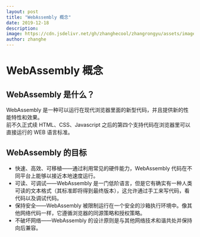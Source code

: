 ```yaml
---
layout: post
title: "WebAssembly 概念"
date: 2019-12-18
description:
image: https://cdn.jsdelivr.net/gh/zhanghecool/zhangrongyu/assets/images/default.jpg
author: zhanghe
---
```


# WebAssembly 概念

## WebAssembly 是什么？

WebAssembly 是一种可以运行在现代浏览器里面的新型代码，并且提供新的性能特性和效果。  
前不久正式续 HTML、CSS、Javascript 之后的第四个支持代码在浏览器里可以直接运行的 WEB 语言标准。

## WebAssembly 的目标

- 快速、高效、可移植——通过利用常见的硬件能力，WebAssembly 代码在不同平台上能够以接近本地速度运行。
- 可读、可调试——WebAssembly 是一门低阶语言，但是它有确实有一种人类可读的文本格式（其标准即将得到最终版本），这允许通过手工来写代码，看代码以及调试代码。
- 保持安全——WebAssembly 被限制运行在一个安全的沙箱执行环境中。像其他网络代码一样，它遵循浏览器的同源策略和授权策略。
- 不破坏网络——WebAssembly 的设计原则是与其他网络技术和谐共处并保持向后兼容。
